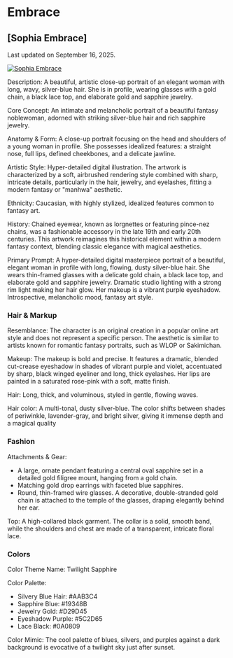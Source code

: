 # Embrace

## [Sophia Embrace]

Last updated on September 16, 2025.

[![Sophia Embrace](https://images-wixmp-ed30a86b8c4ca887773594c2.wixmp.com/f/357c260f-21da-4a67-adf4-b4b042c22203/dkjn4x8-e6b040e1-a769-4dce-a8b7-a70b7c08eedf.png/v1/fill/w_894,h_894,q_70,strp/sophia_embrace_by_nonvalen_dkjn4x8-pre.jpg?token=eyJ0eXAiOiJKV1QiLCJhbGciOiJIUzI1NiJ9.eyJzdWIiOiJ1cm46YXBwOjdlMGQxODg5ODIyNjQzNzNhNWYwZDQxNWVhMGQyNmUwIiwiaXNzIjoidXJuOmFwcDo3ZTBkMTg4OTgyMjY0MzczYTVmMGQ0MTVlYTBkMjZlMCIsIm9iaiI6W1t7ImhlaWdodCI6Ijw9MTI4MCIsInBhdGgiOiIvZi8zNTdjMjYwZi0yMWRhLTRhNjctYWRmNC1iNGIwNDJjMjIyMDMvZGtqbjR4OC1lNmIwNDBlMS1hNzY5LTRkY2UtYThiNy1hNzBiN2MwOGVlZGYucG5nIiwid2lkdGgiOiI8PTEyODAifV1dLCJhdWQiOlsidXJuOnNlcnZpY2U6aW1hZ2Uub3BlcmF0aW9ucyJdfQ.AgxJlh-Lf2ID82H4ecfpGzDYT8X4Gv2joK5o8mnF7hI)](https://www.deviantart.com/nonvalen/art/1242315692)

Description: A beautiful, artistic close-up portrait of an elegant woman with long, wavy, silver-blue hair. She is in profile, wearing glasses with a gold chain, a black lace top, and elaborate gold and sapphire jewelry.

Core Concept: An intimate and melancholic portrait of a beautiful fantasy noblewoman, adorned with striking silver-blue hair and rich sapphire jewelry.

Anatomy & Form: A close-up portrait focusing on the head and shoulders of a young woman in profile. She possesses idealized features: a straight nose, full lips, defined cheekbones, and a delicate jawline.

Artistic Style: Hyper-detailed digital illustration. The artwork is characterized by a soft, airbrushed rendering style combined with sharp, intricate details, particularly in the hair, jewelry, and eyelashes, fitting a modern fantasy or "manhwa" aesthetic.

Ethnicity: Caucasian, with highly stylized, idealized features common to fantasy art.

History: Chained eyewear, known as lorgnettes or featuring pince-nez chains, was a fashionable accessory in the late 19th and early 20th centuries. This artwork reimagines this historical element within a modern fantasy context, blending classic elegance with magical aesthetics.

Primary Prompt: A hyper-detailed digital masterpiece portrait of a beautiful, elegant woman in profile with long, flowing, dusty silver-blue hair. She wears thin-framed glasses with a delicate gold chain, a black lace top, and elaborate gold and sapphire jewelry. Dramatic studio lighting with a strong rim light making her hair glow. Her makeup is a vibrant purple eyeshadow. Introspective, melancholic mood, fantasy art style.

### Hair & Markup

Resemblance: The character is an original creation in a popular online art style and does not represent a specific person. The aesthetic is similar to artists known for romantic fantasy portraits, such as WLOP or Sakimichan.

Makeup: The makeup is bold and precise. It features a dramatic, blended cut-crease eyeshadow in shades of vibrant purple and violet, accentuated by sharp, black winged eyeliner and long, thick eyelashes. Her lips are painted in a saturated rose-pink with a soft, matte finish.

Hair: Long, thick, and voluminous, styled in gentle, flowing waves.

Hair color: A multi-tonal, dusty silver-blue. The color shifts between shades of periwinkle, lavender-gray, and bright silver, giving it immense depth and a magical quality

### Fashion

Attachments & Gear:

- A large, ornate pendant featuring a central oval sapphire set in a detailed gold filigree mount, hanging from a gold chain.
- Matching gold drop earrings with faceted blue sapphires.
- Round, thin-framed wire glasses. A decorative, double-stranded gold chain is attached to the temple of the glasses, draping elegantly behind her ear.

Top: A high-collared black garment. The collar is a solid, smooth band, while the shoulders and chest are made of a transparent, intricate floral lace.

### Colors

Color Theme Name: Twilight Sapphire

Color Palette:

- Silvery Blue Hair: #AAB3C4
- Sapphire Blue: #19348B
- Jewelry Gold: #D29D45
- Eyeshadow Purple: #5C2D65
- Lace Black: #0A0809

Color Mimic: The cool palette of blues, silvers, and purples against a dark background is evocative of a twilight sky just after sunset.
